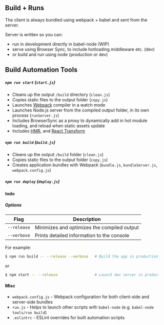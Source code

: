 ## Build + Runs

The client is always bundled using webpack + babel and sent from the server. 
 
Server is written so you can:
 - run in development directly in babel-node (WIP)
 - serve using Browser Sync, to include hotloading middleware etc. (dev)
 - or build and run using node (production or dev)

## Build Automation Tools

##### `npm run start` (`start.js`)

* Cleans up the output `/build` directory (`clean.js`)
* Copies static files to the output folder (`copy.js`)
* Launches [Webpack](https://webpack.github.io/) compiler in a watch mode 
* Launches Node.js server from the compiled output folder, in its own process (`runServer.js`)
* Includes BrowserSync as a proxy to dynamically add in hot module loading, and reload when static assets update
* Includes [HMR](https://webpack.github.io/docs/hot-module-replacement), and
  [React Transform](https://github.com/gaearon/babel-plugin-react-transform)

##### `npm run build` (`build.js`)

* Cleans up the output `/build` folder (`clean.js`)
* Copies static files to the output folder (`copy.js`)
* Creates application bundles with Webpack (`bundle.js`, `bundleServer.js`, `webpack.config.js`)

##### `npm run deploy` (`deploy.js`)

**todo**

##### Options

Flag        | Description
----------- | -------------------------------------------------- 
`--release` | Minimizes and optimizes the compiled output
`--verbose` | Prints detailed information to the console

For example:

```sh
$ npm run build -- --release --verbose   # Build the app in production mode
```

or

```sh
$ npm start -- --release                 # Launch dev server in production mode
```

#### Misc

* `webpack.config.js` - Webpack configuration for both client-side and server-side bundles
* `run.js` - Helps to launch other scripts with `babel-node` (e.g. `babel-node tools/run build`)
* `.eslintrc` - ESLint overrides for built automation scripts